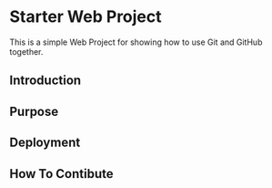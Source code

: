 <!--# Starter Web Repo

This repository is for showing how Git and GitHub work

## Purpose

Sample website with plenty of files for demos-->

# Starter Web Project

This is a simple Web Project for showing how to use Git and GitHub together.

## Introduction

## Purpose

## Deployment

## How To Contibute
